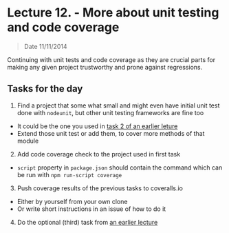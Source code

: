 # Lecture 12. - More about unit testing and code coverage

> Date 11/11/2014

Continuing with unit tests and code coverage as they are crucial parts for making any given project trustworthy and  prone against regressions.

## Tasks for the day

1.  Find a project that some what small and might even have initial unit test done with `nodeunit`, but other unit testing frameworks are fine too
  - It could be the one you used in [task 2 of an earlier leture](2014-10-14.md)
  - Extend those unit test or add them, to cover more methods of that module
2. Add code coverage check to the project used in first task
  - `script` property in `package.json` should contain the command which can be run with `npm run-script coverage`
3. Push coverage results of the previous tasks to coveralls.io
  - Either by yourself from your own clone
  - Or write short instructions in an issue of how to do it
4. Do the optional (third) task from [an earlier lecture](2014-10-28.md)
